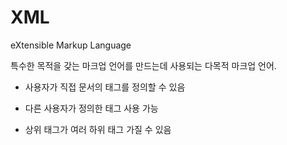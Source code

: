 # XML
eXtensible Markup Language

특수한 목적을 갖는 마크업 언어를 만드는데 사용되는 다목적 마크업 언어.

- 사용자가 직접 문서의 태그를 정의할 수 있음

- 다른 사용자가 정의한 태그 사용 가능

- 상위 태그가 여러 하위 태그 가질 수 있음

<br/>
